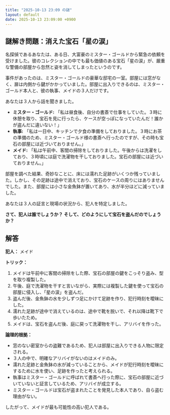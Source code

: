 ```yaml
---
title: "2025-10-13 23:09 の謎"
layout: default
date: 2025-10-13 23:09:00 +0900
---
```

## 謎解き問題：消えた宝石「星の涙」

名探偵であるあなたは、ある日、大富豪のミスター・ゴールドから緊急の依頼を受けました。彼のコレクションの中でも最も価値のある宝石「星の涙」が、厳重な警備の部屋から忽然と姿を消してしまったというのです。

事件があったのは、ミスター・ゴールドの豪華な邸宅の一室。部屋には窓がなく、扉は内側から鍵がかかっていました。部屋に出入りできるのは、ミスター・ゴールド本人と、彼の執事、メイドの３人だけです。

あなたは３人から話を聞きました。

*   **ミスター・ゴールド:** 「私は昼食後、自分の書斎で仕事をしていた。３時に休憩を取り、宝石を見に行ったら、ケースが空っぽになっていたんだ！誰かが盗んだに違いない！」
*   **執事:** 「私は一日中、キッチンで夕食の準備をしておりました。３時にお茶の準備のため、ミスター・ゴールド様の書斎へ行ったのですが、その時も宝石の部屋には近づいておりません。」
*   **メイド:** 「私は午前中、客間の掃除をしておりました。午後からは洗濯をしており、３時頃には庭で洗濯物を干しておりました。宝石の部屋には近づいておりません。」

部屋を調べた結果、奇妙なことに、床には濡れた足跡がいくつか残っていました。しかし、その足跡は途中で消えており、宝石のケースの周りにはありませんでした。また、部屋には小さな金魚鉢が置いてあり、水が半分ほどに減っていました。

あなたは３人の証言と現場の状況から、犯人を特定しました。

**さて、犯人は誰でしょうか？ そして、どのようにして宝石を盗んだのでしょうか？**

## 解答

**犯人：** メイド

**トリック：**

1.  メイドは午前中に客間の掃除をした際、宝石の部屋の鍵をこっそり盗み、型を取り複製した。
2.  午後、庭で洗濯物を干すと言いながら、実際には複製した鍵を使って宝石の部屋に侵入し、「星の涙」を盗んだ。
3.  盗んだ後、金魚鉢の水を少しずつ足にかけて足跡を作り、犯行時刻を曖昧にした。
4.  濡れた足跡が途中で消えているのは、途中で靴を脱いで、それ以降は靴下で歩いたため。
5.  メイドは、宝石を盗んだ後、庭に戻って洗濯物を干し、アリバイを作った。

**論理的根拠：**

*   窓のない密室からの盗難であるため、犯人は部屋に出入りできる人物に限定される。
*   ３人の中で、明確なアリバイがないのはメイドのみ。
*   濡れた足跡と金魚鉢の水が減っていることから、メイドが犯行時刻を曖昧にするために水を使い、足跡を作ったと考えられる。
*   執事はミスター・ゴールドに呼ばれて書斎へ行った際に、宝石の部屋に近づいていないと証言しているため、アリバイが成立する。
*   ミスター・ゴールドは宝石が盗まれたことを発見した本人であり、自ら盗む理由がない。

したがって、メイドが最も可能性の高い犯人である。
